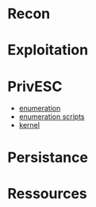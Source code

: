 # Recon

# Exploitation

# PrivESC
- [enumeration](privESC/enumeration.md)
- [enumeration scripts](privESC/auto.md)
- [kernel](privESC/kernel.md)

# Persistance 


# Ressources